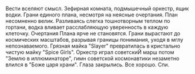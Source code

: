 Вести вселяют смысл. Зефирная комната, подмышечный оркестр, ящик водки. 
Грани единого плана, несмотря на неясные очертания. 
План несомненно велик.
Разливаясь слегка тошнотворным теплом по гортани,
водка вливает расслабляющую уверенность в каждую клеточку.
Очертания Плана ярче не становятся. 
Грани вырастают до космических масштабов, разрывая границы понимания, уходя в мглу непознаваемого.
Грязная майка "Slayer" превратилась в кристально чистую майку "Spice Girls".
Оркестр играл советскиЙ марш потом "Землю в иллюминаторе", 
гимн советской космонавтики незаметно влился в "Боже царя храни".
Глаза закрылись.
Все хорошо. 
Спи. 
